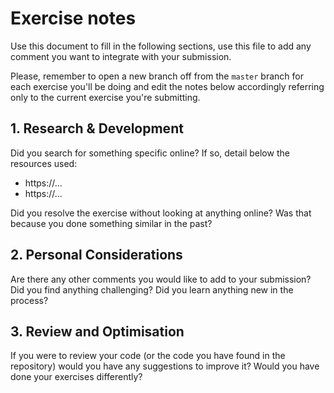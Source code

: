 # Exercise notes

Use this document to fill in the following sections, use this file to add any comment you want to integrate with your submission.

Please, remember to open a new branch off from the `master` branch for each exercise you'll be doing and edit the notes below accordingly referring only to the current exercise you're submitting.

## 1. Research & Development

Did you search for something specific online? If so, detail below the resources used:

- https://...
- https://...

Did you resolve the exercise without looking at anything online? Was that because you done something similar in the past?

## 2. Personal Considerations

Are there any other comments you would like to add to your submission? Did you find anything challenging? Did you learn anything new in the process?

## 3. Review and Optimisation

If you were to review your code (or the code you have found in the repository) would you have any suggestions to improve it? Would you have done your exercises differently?
